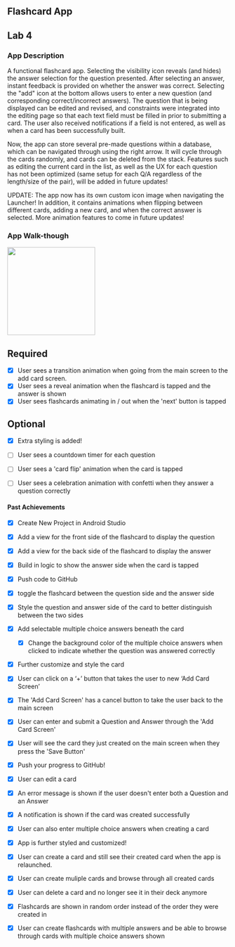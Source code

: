 ## Flashcard App

## Lab 4

### App Description
A functional flashcard app. Selecting the visibility icon reveals (and hides) the answer selection for the question presented. After selecting an answer, instant feedback is provided on whether the answer was correct. Selecting the "add" icon at the bottom allows users to enter a new question (and corresponding correct/incorrect answers). The question that is being displayed can be edited and revised, and constraints were integrated into the editing page so that each text field must be filled in prior to submitting a card. The user also received notifications if a field is not entered, as well as when a card has been successfully built. 

Now, the app can store several pre-made questions within a database, which can be navigated through using the right arrow. It will cycle through the cards randomly, and cards can be deleted from the stack. Features such as editing the current card in the list, as well as the UX for each question has not been optimized (same setup for each Q/A regardless of the length/size of the pair), will be added in future updates!

UPDATE: The app now has its own custom icon image when navigating the Launcher! In addition, it contains animations when flipping between different cards, adding a new card, and when the correct answer is selected. More animation features to come in future updates! 

### App Walk-though

<img src="https://media.giphy.com/media/gg8vYTh0byNsYi2Dev/giphy.gif" width=200><br>

## Required
- [X] User sees a transition animation when going from the main screen to the add card screen.
- [X] User sees a reveal animation when the flashcard is tapped and the answer is shown
- [X] User sees flashcards animating in / out when the 'next' button is tapped

## Optional
- [X] Extra styling is added!
- [ ] User sees a countdown timer for each question
- [ ] User sees a 'card flip' animation when the card is tapped
- [ ] User sees a celebration animation with confetti when they answer a question correctly


#### Past Achievements

- [X] Create New Project in Android Studio
- [X] Add a view for the front side of the flashcard to display the question
- [X] Add a view for the back side of the flashcard to display the answer
- [X] Build in logic to show the answer side when the card is tapped
- [X] Push code to GitHub
- [X] toggle the flashcard between the question side and the answer side
- [X] Style the question and answer side of the card to better distinguish between the two sides
- [X] Add selectable multiple choice answers beneath the card
   - [X] Change the background color of the multiple choice answers when clicked to indicate whether the question was answered correctly
- [X] Further customize and style the card
- [x] User can click on a ‘+’ button that takes the user to new ‘Add Card Screen’
- [x] The 'Add Card Screen' has a cancel button to take the user back to the main screen
- [x] User can enter and submit a Question and Answer through the 'Add Card Screen'
- [x] User will see the card they just created on the main screen when they press the 'Save Button'
- [x] Push your progress to GitHub!
- [x] User can edit a card
- [x] An error message is shown if the user doesn't enter both a Question and an Answer
- [x] A notification is shown if the card was created successfully
- [x] User can also enter multiple choice answers when creating a card
- [x] App is further styled and customized!
- [X] User can create a card and still see their created card when the app is relaunched.
- [X] User can create muliple cards and browse through all created cards
- [X] User can delete a card and no longer see it in their deck anymore
- [X] Flashcards are shown in random order instead of the order they were created in
- [X] User can create flashcards with multiple answers and be able to browse through cards with multiple choice answers shown



